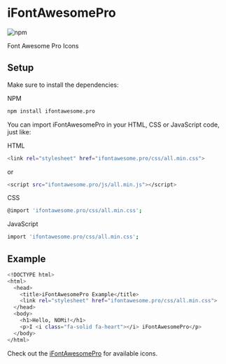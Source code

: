 # iFontAwesomePro
![npm](https://img.shields.io/npm/dt/ifontawesome.pro)

Font Awesome Pro Icons

## Setup

Make sure to install the dependencies:

NPM
```bash
npm install ifontawesome.pro
```

You can import iFontAwesomePro in your HTML, CSS or JavaScript code, just like:

HTML
```bash
<link rel="stylesheet" href="ifontawesome.pro/css/all.min.css">
```
or
```bash
<script src="ifontawesome.pro/js/all.min.js"></script>
```

CSS
```bash
@import 'ifontawesome.pro/css/all.min.css';
```

JavaScript
```bash
import 'ifontawesome.pro/css/all.min.css';
```

## Example

```bash
<!DOCTYPE html>
<html>
  <head>
    <title>iFontAwesomePro Example</title>
    <link rel="stylesheet" href="ifontawesome.pro/css/all.min.css">
  </head>
  <body>
    <h1>Hello, NOMi!</h1>
    <p>I <i class="fa-solid fa-heart"></i> iFontAwesomePro</p>
  </body>
</html>
```

Check out the [iFontAwesomePro](https://fontawesome.com) for available icons.
